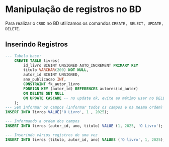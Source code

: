 # Manipulação de registros no BD

Para realizar o `CRUD` no BD utilizamos os comandos `CREATE, SELECT, UPDATE, DELETE`.

## Inserindo Registros

```sql
--- Tabela base:
    CREATE TABLE livros(
        id_livro BIGINT UNSIGNED AUTO_INCREMENT PRIMARY KEY
        titulo VARCHAR(200) NOT NULL,
        autor_id BIGINT UNSIGNED,
        ano_publicacao INT,
        CONSTRAINT fk_autor_livro
        FOREIGN KEY (autor_id) REFERENCES autores(id_autor)
        ON DELETE SET NULL
        ON UPDATE CASCADE -- no update ok, evite ao máximo usar no DELETE
    );
--- Sem informar os campos (Informar todos os campos e na mesma ordem)
INSERT INTO livros VALUE('O Livro', 1 , 2025);

--- Informando a ordem dos campos
INSERT INTO livros (autor_id, ano, titulo) VALUE (1, 2025, 'O Livro');

--- Inserindo vários registros de uma vez
INSERT INTO livros (titulo, autor_id, ano) VALUES ('O livro', 1, 2025), ('pior livro', 2, NULL);
```